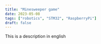 ```yaml
---
title: "Minesweeper game"
date: 2023-05-08
tags: ["robotics", "STM32", "RaspberryPi"]
draft: false
---
```


This is a description in english
